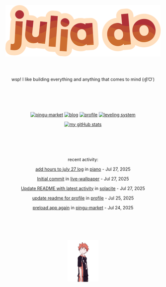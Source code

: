 <div align="center">
<img src="images/redYellowName_lightBeige.png" width="500">

<br></br>

<p>wsp! I like building everything and anything that comes to mind (ദ്ദി˙ᗜ˙)</p>

<br></br><br></br>

<!-- repo cards!! -->
[![pingu-market](https://github-readme-stats.vercel.app/api/pin/?username=solacite&repo=pingu-market&theme=slateorange&hide_border=true&description_lines_count=2)](https://github.com/anuraghazra/github-readme-stats)
[![blog](https://github-readme-stats.vercel.app/api/pin/?username=solacite&repo=blog&theme=slateorange&hide_border=true&description_lines_count=2)](https://github.com/anuraghazra/github-readme-stats)
[![profile](https://github-readme-stats.vercel.app/api/pin/?username=solacite&repo=profile&theme=slateorange&hide_border=true&description_lines_count=2)](https://github.com/anuraghazra/github-readme-stats)
[![leveling system](https://github-readme-stats.vercel.app/api/pin/?username=solacite&repo=TextBased_LevelingSystem&theme=slateorange&hide_border=true&description_lines_count=2)](https://github.com/anuraghazra/github-readme-stats)

[![my gitHub stats](https://github-readme-stats.vercel.app/api?username=solacite&theme=slateorange&hide_border=true&bg_color=00000000&hide=prs)](https://github.com/anuraghazra/github-readme-stats)

<br></br><br></br>

<!-- RECENT_ACTIVITY_START -->
recent activity:

[add hours to july 27 log](https://github.com/solacite/piano/commit/67f6eddf5779771a60d76207d1af9fa9bff1cf8e) in [piano](https://github.com/solacite/piano) - Jul 27, 2025

[Initial commit](https://github.com/solacite/live-wallpaper/commit/000fe1be019edc5081c920ca1e2497c7c5694d7e) in [live-wallpaper](https://github.com/solacite/live-wallpaper) - Jul 27, 2025

[Update README with latest activity](https://github.com/solacite/solacite/commit/5fccb753f398719b16787b582feee7a46ebb1626) in [solacite](https://github.com/solacite/solacite) - Jul 27, 2025

[update readme for profile](https://github.com/solacite/profile/commit/b0adc2d94c3fc6b281e1817645b9ac5c831b04f4) in [profile](https://github.com/solacite/profile) - Jul 25, 2025

[preload app again](https://github.com/solacite/pingu-market/commit/b81ffc4f13f0be26d54d2f28d2b76cb88dc8ec51) in [pingu-market](https://github.com/solacite/pingu-market) - Jul 24, 2025


<!-- RECENT_ACTIVITY_END -->

</div>

<br></br><br></br>

<div align="center">
    <img src="images/hinata.gif" width="100">
</div>